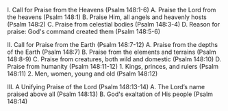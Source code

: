I. Call for Praise from the Heavens (Psalm 148:1-6)
   A. Praise the Lord from the heavens (Psalm 148:1)
   B. Praise Him, all angels and heavenly hosts (Psalm 148:2)
   C. Praise from celestial bodies (Psalm 148:3-4)
   D. Reason for praise: God's command created them (Psalm 148:5-6)

II. Call for Praise from the Earth (Psalm 148:7-12)
   A. Praise from the depths of the Earth (Psalm 148:7)
   B. Praise from the elements and terrains (Psalm 148:8-9)
   C. Praise from creatures, both wild and domestic (Psalm 148:10)
   D. Praise from humanity (Psalm 148:11-12)
      1. Kings, princes, and rulers (Psalm 148:11)
      2. Men, women, young and old (Psalm 148:12)

III. A Unifying Praise of the Lord (Psalm 148:13-14)
   A. The Lord’s name praised above all (Psalm 148:13)
   B. God's exaltation of His people (Psalm 148:14)